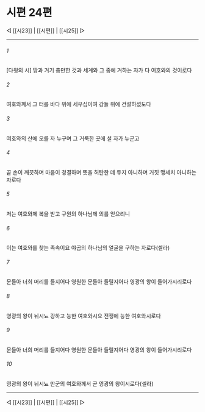 ﻿# 시편 24편

◁ [[시23]] | [[시편]] | [[시25]] ▷
***

###### 1
[다윗의 시] 땅과 거기 충만한 것과 세계와 그 중에 거하는 자가 다 여호와의 것이로다

###### 2
여호와께서 그 터를 바다 위에 세우심이여 강들 위에 건설하셨도다

###### 3
여호와의 산에 오를 자 누구며 그 거룩한 곳에 설 자가 누군고

###### 4
곧 손이 깨끗하며 마음이 청결하며 뜻을 허탄한 데 두지 아니하며 거짓 맹세치 아니하는 자로다

###### 5
저는 여호와께 복을 받고 구원의 하나님께 의를 얻으리니

###### 6
이는 여호와를 찾는 족속이요 야곱의 하나님의 얼굴을 구하는 자로다(셀라)

###### 7
문들아 너희 머리를 들지어다 영원한 문들아 들릴지어다 영광의 왕이 들어가시리로다

###### 8
영광의 왕이 뉘시뇨 강하고 능한 여호와시요 전쟁에 능한 여호와시로다

###### 9
문들아 너희 머리를 들지어다 영원한 문들아 들릴지어다 영광의 왕이 들어가시리로다

###### 10
영광의 왕이 뉘시뇨 만군의 여호와께서 곧 영광의 왕이시로다(셀라)


***
◁ [[시23]] | [[시편]] | [[시25]] ▷